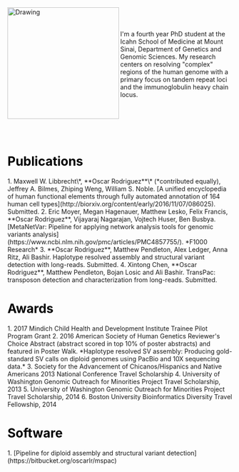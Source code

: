 <img align="left" src="/Oscar Rodriguez.jpg" alt="Drawing" style="width: 250px;"/> 
<br>
<br>
<br>I'm a fourth year PhD student at the 
Icahn School of Medicine at Mount Sinai, Department of Genetics and Genomic Sciences. My research centers on resolving "complex" regions of the human genome with a primary focus on tandem repeat loci and the immunoglobulin heavy chain locus. 
<br>
<br>
<br>
<br>
<br>
<br>
<h1 style="color:black;">Publications</h1>
1. Maxwell W. Libbrecht\*, **Oscar Rodriguez**\* (*contributed equally), Jeffrey A. Bilmes, Zhiping Weng, William S. Noble. [A unified encyclopedia of human functional elements through fully automated annotation of 164 human cell types](http://biorxiv.org/content/early/2016/11/07/086025). Submitted.
2. Eric Moyer, Megan Hagenauer, Matthew Lesko, Felix Francis, **Oscar Rodriguez**, Vijayaraj Nagarajan, Vojtech Huser, Ben Busbya. [MetaNetVar: Pipeline for applying network analysis tools for genomic variants analysis](https://www.ncbi.nlm.nih.gov/pmc/articles/PMC4857755/). *F1000 Research*
3. **Oscar Rodriguez**, Matthew Pendleton, Alex Ledger, Anna Ritz, Ali Bashir. Haplotype resolved assembly and structural variant detection with long-reads. Submitted.
4. Xintong Chen, **Oscar Rodriguez**, Matthew Pendleton, Bojan Losic and Ali Bashir. TransPac: transposon detection and characterization from long-reads. Submitted.

<h1 style="color:black;">Awards</h1>
1. 2017 Mindich Child Health and Development Institute Trainee Pilot Program Grant
2. 2016 American Society of Human Genetics Reviewer's Choice Abstract (abstract scored in top 10% of poster abstracts) and featured in Poster Walk.  *Haplotype resolved SV assembly: Producing gold-standard SV calls on diploid genomes using PacBio and 10X sequencing data.*
3. Society for the Advancement of Chicanos/Hispanics and Native Americans 2013 National Conference Travel Scholarship
4. University of Washington Genomic Outreach for Minorities Project Travel Scholarship, 2013
5. University of Washington Genomic Outreach for Minorities Project Travel Scholarship, 2014
6. Boston University Bioinformatics Diversity Travel Fellowship, 2014

<h1 style="color:black;">Software</h1>
1. [Pipeline for diploid assembly and structural variant detection](https://bitbucket.org/oscarlr/mspac)
